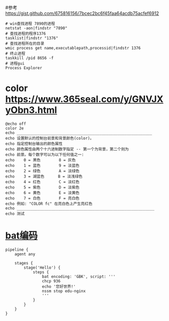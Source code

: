 #参考 https://gist.github.com/675816156/7bcec2bc6f45faa64acdb75acfef6912
```shell
# win查找进程 7890的进程
netstat -aon|findstr "7890"
# 查找进程的程序1376
tasklist|findstr "1376"
# 查找进程所在的目录
wmic process get name,executablepath,processid|findstr 1376
# 终止进程
taskkill /pid 8656 -f
# 进程gui
Process Explorer
```

# color https://www.365seal.com/y/GNVJXyObn3.html
```shell
@echo off
color 2e
echo ___________________________________________________________
echo 设置默认的控制台前景和背景颜色(color)。
echo 指定控制台输出的颜色属性
echo 颜色属性由两个十六进制数字指定 -- 第一个为背景，第二个则为
echo 前景。每个数字可以为以下任何值之一:
echo    0 = 黑色        8 = 灰色
echo    1 = 蓝色        9 = 淡蓝色
echo    2 = 绿色        A = 淡绿色
echo    3 = 湖蓝色      B = 淡浅绿色
echo    4 = 红色        C = 淡红色
echo    5 = 紫色        D = 淡紫色
echo    6 = 黄色        E = 淡黄色
echo    7 = 白色        F = 亮白色
echo 例如: "COLOR fc" 在亮白色上产生亮红色
echo ____________________________________________________________
echo 测试
```

# [bat编码](https://blog.csdn.net/weixin_42681866/article/details/119803156)
```shell
pipeline {
    agent any

    stages {
        stage('Hello') {
            steps {
                bat encoding: 'GBK', script: '''
                chcp 936
                echo '您好世界!'
                nssm stop edu-nginx
                '''
            }
        }
    }
}

```
